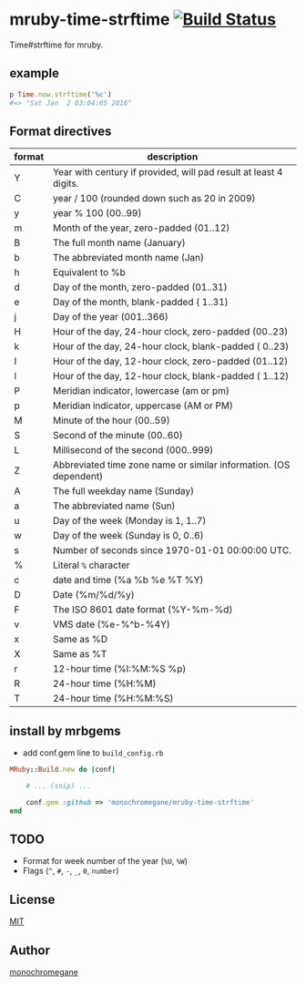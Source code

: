 # mruby-time-strftime   [![Build Status](https://travis-ci.org/monochromegane/mruby-time-strftime.svg?branch=master)](https://travis-ci.org/monochromegane/mruby-time-strftime)

Time#strftime for mruby.

## example

```ruby
p Time.now.strftime('%c')
#=> "Sat Jan  2 03:04:05 2016"
```

## Format directives

| format | description                                                       |
| ------ | ----------------------------------------------------------------- |
| Y      | Year with century if provided, will pad result at least 4 digits. |
| C      | year / 100 (rounded down such as 20 in 2009)                      |
| y      | year % 100 (00..99)                                               |
| m      | Month of the year, zero-padded (01..12)                           |
| B      | The full month name (January)                                     |
| b      | The abbreviated month name (Jan)                                  |
| h      | Equivalent to %b                                                  |
| d      | Day of the month, zero-padded (01..31)                            |
| e      | Day of the month, blank-padded ( 1..31)                           |
| j      | Day of the year (001..366)                                        |
| H      | Hour of the day, 24-hour clock, zero-padded (00..23)              |
| k      | Hour of the day, 24-hour clock, blank-padded ( 0..23)             |
| I      | Hour of the day, 12-hour clock, zero-padded (01..12)              |
| l      | Hour of the day, 12-hour clock, blank-padded ( 1..12)             |
| P      | Meridian indicator, lowercase (am or pm)                          |
| p      | Meridian indicator, uppercase (AM or PM)                          |
| M      | Minute of the hour (00..59)                                       |
| S      | Second of the minute (00..60)                                     |
| L      | Millisecond of the second (000..999)                              |
| Z      | Abbreviated time zone name or similar information. (OS dependent) |
| A      | The full weekday name  (Sunday)                                   |
| a      | The abbreviated name (Sun)                                        |
| u      | Day of the week (Monday is 1, 1..7)                               |
| w      | Day of the week (Sunday is 0, 0..6)                               |
| s      | Number of seconds since 1970-01-01 00:00:00 UTC.                  |
| %      | Literal `%` character                                             |
| c      | date and time (%a %b %e %T %Y)                                    |
| D      | Date (%m/%d/%y)                                                   |
| F      | The ISO 8601 date format (%Y-%m-%d)                               |
| v      | VMS date (%e-%^b-%4Y)                                             |
| x      | Same as %D                                                        |
| X      | Same as %T                                                        |
| r      | 12-hour time (%I:%M:%S %p)                                        |
| R      | 24-hour time (%H:%M)                                              |
| T      | 24-hour time (%H:%M:%S)                                           |


## install by mrbgems
- add conf.gem line to `build_config.rb`

```ruby
MRuby::Build.new do |conf|

    # ... (snip) ...

    conf.gem :github => 'monochromegane/mruby-time-strftime'
end
```

## TODO

- Format for week number of the year (`%U`, `%W`)
- Flags (`^`, `#`, `-`, `_`, `0`, `number`)

## License

[MIT](https://github.com/monochromegane/mruby-time-strftime/blob/master/LICENSE)

## Author

[monochromegane](https://github.com/monochromegane)
